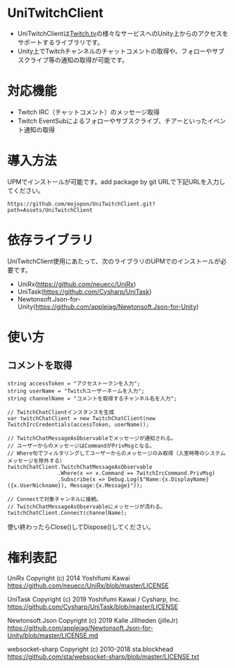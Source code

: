 # UniTwitchClient
 - UniTwitchClientは[Twitch.tv](https://www.twitch.tv/)の様々なサービスへのUnity上からのアクセスをサポートするライブラリです。
 - Unity上でTwitchチャンネルのチャットコメントの取得や、フォローやサブスクライブ等の通知の取得が可能です。

# 対応機能
 - Twitch IRC（チャットコメント）のメッセージ取得
 - Twitch EventSubによるフォローやサブスクライブ、チアーといったイベント通知の取得

# 導入方法
UPMでインストールが可能です。add package by git URLで下記URLを入力してください。

```https://github.com/mojopon/UniTwitchClient.git?path=Assets/UniTwitchClient```

# 依存ライブラリ
UniTwitchClient使用にあたって、次のライブラリのUPMでのインストールが必要です。
 - UniRx(https://github.com/neuecc/UniRx)
 - UniTask(https://github.com/Cysharp/UniTask)
 - Newtonsoft.Json-for-Unity(https://github.com/applejag/Newtonsoft.Json-for-Unity)

# 使い方
## コメントを取得
```
string accessToken = "アクセストークンを入力";
string userName = "Twitchユーザーネームを入力";
string channelName = "コメントを取得するチャンネル名を入力";

// TwitchChatClientインスタンスを生成
var twitchChatClient = new TwitchChatClient(new TwitchIrcCredentials(accessToken, userName));

// TwitchChatMessageAsObservableでメッセージが通知される。
// ユーザーからのメッセージはCommandがPrivMsgとなる。
// Where句でフィルタリングしてユーザーからのメッセージのみ取得（入室時等のシステムメッセージを除外する）
twitchChatClient.TwitchChatMessageAsObservable
                .Where(x => x.Command == TwitchIrcCommand.PrivMsg)
                .Subscribe(x => Debug.Log($"Name:{x.DisplayName}({x.UserNickname}), Message:{x.Message}"));

// Connectで対象チャンネルに接続。
// TwitchChatMessageAsObservableにメッセージが流れる。
twitchChatClient.Connect(channelName);
```
使い終わったらClose()してDispose()してください。

# 権利表記
UniRx Copyright (c) 2014 Yoshifumi Kawai https://github.com/neuecc/UniRx/blob/master/LICENSE

UniTask Copyright (c) 2019 Yoshifumi Kawai / Cysharp, Inc. https://github.com/Cysharp/UniTask/blob/master/LICENSE

Newtonsoft.Json Copyright (c) 2019 Kalle Jillheden (jilleJr) https://github.com/applejag/Newtonsoft.Json-for-Unity/blob/master/LICENSE.md

websocket-sharp Copyright (c) 2010-2018 sta.blockhead https://github.com/sta/websocket-sharp/blob/master/LICENSE.txt
